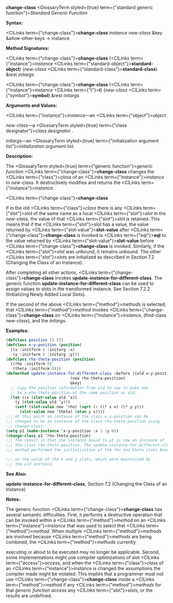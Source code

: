 **change-class** <GlossaryTerm styled={true} term={"standard generic function"}><i>Standard Generic Function</i></GlossaryTerm> 



**Syntax:** 



<ClLinks  term={"change-class"}><b>change-class</b></ClLinks> *instance new-class* &amp;key &amp;allow-other-keys → instance 



**Method Signatures:** 



<ClLinks  term={"change-class"}><b>change-class</b></ClLinks> (<ClLinks  term={"instance"}><i>instance</i></ClLinks> <ClLinks  term={"standard-object"}><b>standard-object</b></ClLinks>) (*new-class* <ClLinks  term={"standard-class"}><b>standard-class</b></ClLinks>) &amp;rest *initargs* 



<ClLinks  term={"change-class"}><b>change-class</b></ClLinks> (<ClLinks  term={"instance"}><i>instance</i></ClLinks> <ClLinks  term={"t"}><b>t</b></ClLinks>) (*new-class* <ClLinks  term={"symbol"}><b>symbol</b></ClLinks>) &amp;rest *initargs* 



**Arguments and Values:** 



<ClLinks  term={"instance"}><i>instance</i></ClLinks>—an <ClLinks  term={"object"}><i>object</i></ClLinks>. 



*new-class*—a <GlossaryTerm styled={true} term={"class designator"}><i>class designator</i></GlossaryTerm> . 



*initargs*—an <GlossaryTerm styled={true} term={"initialization argument list"}><i>initialization argument list</i></GlossaryTerm>. 



**Description:** 



The <GlossaryTerm styled={true} term={"generic function"}><i>generic function</i></GlossaryTerm> <ClLinks  term={"change-class"}><b>change-class</b></ClLinks> changes the <ClLinks  term={"class"}><i>class</i></ClLinks> of an <ClLinks  term={"instance"}><i>instance</i></ClLinks> to *new-class*. It destructively modifies and returns the <ClLinks  term={"instance"}><i>instance</i></ClLinks>. 







 



 



<ClLinks  term={"change-class"}><b>change-class</b></ClLinks> 



If in the old <ClLinks  term={"class"}><i>class</i></ClLinks> there is any <ClLinks  term={"slot"}><i>slot</i></ClLinks> of the same name as a local <ClLinks  term={"slot"}><i>slot</i></ClLinks> in the *new-class*, the value of that <ClLinks  term={"slot"}><i>slot</i></ClLinks> is retained. This means that if the <ClLinks  term={"slot"}><i>slot</i></ClLinks> has a value, the value returned by <ClLinks  term={"slot-value"}><b>slot-value</b></ClLinks> after <ClLinks  term={"change-class"}><b>change-class</b></ClLinks> is invoked is <ClLinks  term={"eql"}><b>eql</b></ClLinks> to the value returned by <ClLinks  term={"slot-value"}><b>slot-value</b></ClLinks> before <ClLinks  term={"change-class"}><b>change-class</b></ClLinks> is invoked. Similarly, if the <ClLinks  term={"slot"}><i>slot</i></ClLinks> was unbound, it remains unbound. The other <ClLinks  term={"slot"}><i>slots</i></ClLinks> are initialized as described in Section 7.2 (Changing the Class of an Instance). 



After completing all other actions, <ClLinks  term={"change-class"}><b>change-class</b></ClLinks> invokes **update-instance-for-different-class**. The generic function **update-instance-for-different-class** can be used to assign values to slots in the transformed instance. See Section 7.2.2 (Initializing Newly Added Local Slots). 



If the second of the above <ClLinks  term={"method"}><i>methods</i></ClLinks> is selected, that <ClLinks  term={"method"}><i>method</i></ClLinks> invokes <ClLinks  term={"change-class"}><b>change-class</b></ClLinks> on <ClLinks  term={"instance"}><i>instance</i></ClLinks>, (find-class *new-class*), and the *initargs*. 



**Examples:**
```lisp
(defclass position () ()) 
(defclass x-y-position (position) 
  ((x :initform 0 :initarg :x) 
   (y :initform 0 :initarg :y))) 
(defclass rho-theta-position (position) 
  ((rho :initform 0) 
   (theta :initform 0))) 
(defmethod update-instance-for-different-class :before ((old x-y-position) 
							(new rho-theta-position) 
							&key) 
  ;; Copy the position information from old to new to make new 
  ;; be a rho-theta-position at the same position as old. 
  (let ((x (slot-value old ’x)) 
	(y (slot-value old ’y))) 
    (setf (slot-value new ’rho) (sqrt (+ (\* x x) (\* y y))) 
	  (slot-value new ’theta) (atan y x)))) 
;;; At this point an instance of the class x-y-position can be 
;;; changed to be an instance of the class rho-theta-position using 
;;; change-class: 
(setq p1 (make-instance ’x-y-position :x 2 :y 0)) 
(change-class p1 ’rho-theta-position) 
;;; The result is that the instance bound to p1 is now an instance of 
;;; the class rho-theta-position. The update-instance-for-different-class 
;;; method performed the initialization of the rho and theta slots based 

;;; on the value of the x and y slots, which were maintained by 
;;; the old instance. 
```
**See Also:** 



**update-instance-for-different-class**, Section 7.2 (Changing the Class of an Instance) 



**Notes:** 



The generic function <ClLinks  term={"change-class"}><b>change-class</b></ClLinks> has several semantic difficulties. First, it performs a destructive operation that can be invoked within a <ClLinks  term={"method"}><i>method</i></ClLinks> on an <ClLinks  term={"instance"}><i>instance</i></ClLinks> that was used to select that <ClLinks  term={"method"}><i>method</i></ClLinks>. When multiple <ClLinks  term={"method"}><i>methods</i></ClLinks> are involved because <ClLinks  term={"method"}><i>methods</i></ClLinks> are being combined, the <ClLinks  term={"method"}><i>methods</i></ClLinks> currently 



executing or about to be executed may no longer be applicable. Second, some implementations might use compiler optimizations of slot <ClLinks  term={"access"}><i>access</i></ClLinks>, and when the <ClLinks  term={"class"}><i>class</i></ClLinks> of an <ClLinks  term={"instance"}><i>instance</i></ClLinks> is changed the assumptions the compiler made might be violated. This implies that a programmer must not use <ClLinks  term={"change-class"}><b>change-class</b></ClLinks> inside a <ClLinks  term={"method"}><i>method</i></ClLinks> if any <ClLinks  term={"method"}><i>methods</i></ClLinks> for that *generic function access* any <ClLinks  term={"slot"}><i>slots</i></ClLinks>, or the results are undefined. 




